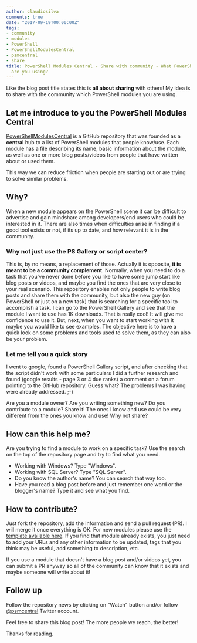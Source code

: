 ```yaml
---
author: claudiosilva
comments: true
date: "2017-09-19T00:00:00Z"
tags:
- community
- modules
- PowerShell
- PowerShellModulesCentral
- psmcentral
- share
title: PowerShell Modules Central - Share with community - What PowerShell modules
  are you using?
---
```

Like the blog post title states this is <strong>all about sharing</strong> with others! My idea is to share with the community which PowerShell modules you are using.

## Let me introduce to you the PowerShell Modules Central

<a href="https://github.com/ClaudioESSilva/PowerShellModulesCentral" target="_blank">PowerShellModulesCentral</a> is a GitHub repository that was founded as a <strong>central</strong> hub to a list of PowerShell modules that people know/use. Each module has a file describing its name, basic information about the module, as well as one or more blog posts/videos from people that have written about or used them.

This way we can reduce friction when people are starting out or are trying to solve similar problems.

## Why?

When a new module appears on the PowerShell scene it can be difficult to advertise and gain mindshare among developers/end users who could be interested in it. There are also times when difficulties arise in finding if a good tool exists or not, if its up to date, and how relevant it is in the community.

### Why not just use the PS Gallery or script center?

This is, by no means, a replacement of those. Actually it is opposite, <strong>it is meant to be a community complement</strong>. Normally, when you need to do a task that you've never done before you like to have some jump start like blog posts or videos, and maybe you find the ones that are very close to your real scenario.
This repository enables not only people to write blog posts and share them with the community, but also the new guy (on PowerShell or just on a new task) that is searching for a specific tool to accomplish a task.
I can go to the PowerShell Gallery and see that the module I want to use has 1K downloads. That is really cool! It will give me confidence to use it. But, next, when you want to start working with it maybe you would like to see examples. The objective here is to have a quick look on some problems and tools used to solve them, as they can also be your problem.

### Let me tell you a quick story

I went to google, found a PowerShell Gallery script, and after checking that the script didn't work with some particulars I did a further research and found (google results - page 3 or 4 due ranks) a comment on a forum pointing to the GitHub repository. Guess what? The problems I was having were already addressed. ;-)

Are you a module owner? Are you writing something new? Do you contribute to a module? Share it! The ones I know and use could be very different from the ones you know and use! Why not share?

## How can this help me?

Are you trying to find a module to work on a specific task? Use the search on the top of the repository page and try to find what you need.

<ul>
<li>Working with Windows? Type "Windows".</li>
<li>Working with SQL Server? Type "SQL Server".</li>
<li>Do you know the author's name? You can search that way too.</li>
<li>Have you read a blog post before and just remember one word or the blogger's name? Type it and see what you find.</li>
</ul>

## How to contribute?

Just fork the repository, add the information and send a pull request (PR). I will merge it once everything is OK.
For new modules please use the <a href="https://github.com/ClaudioESSilva/PowerShellModulesCentral/blob/master/.github/template.md" target="_blank">template available here</a>. If you find that module already exists, you just need to add your URLs and any other information to be updated, tags that you think may be useful, add something to description, etc.

If you use a module that doesn't have a blog post and/or videos yet, you can submit a PR anyway so all of the community can know that it exists and maybe someone will write about it!

## Follow up

Follow the repository news by clicking on "Watch" button and/or follow <a href="https://twitter.com/psmcentral" target="_blank">@psmcentral</a> Twitter account.

Feel free to share this blog post! The more people we reach, the better!

Thanks for reading.
